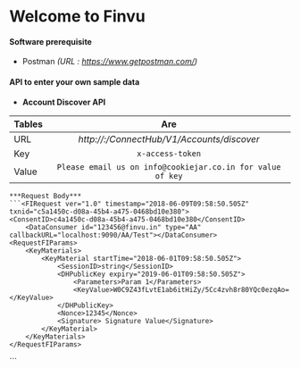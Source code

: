 ---
---
# Welcome to Finvu
#### **Software prerequisite**
- Postman    _(URL : https://www.getpostman.com/)_

#### **API to enter your own sample data**

  - **Account Discover API**
	
  | Tables        | Are           |
  | ------------- |:-------------:|
  | URL      | _http://<IP>:<Port>/ConnectHub/V1/Accounts/discover_ |
  | Key      | ```x-access-token```      |
  | Value | ```Please email us on info@cookiejar.co.in for value of key``` |
    ***Request Body***
    ```<FIRequest ver="1.0" timestamp="2018-06-09T09:58:50.505Z" txnid="c5a1450c-d08a-45b4-a475-0468bd10e380">
	<ConsentID>c4a1450c-d08a-45b4-a475-0468bd10e380</ConsentID>
		<DataConsumer id="123456@finvu.in" type="AA" callbackURL="localhost:9090/AA/Test"></DataConsumer>
	<RequestFIParams>
		<KeyMaterials>
			<KeyMaterial startTime="2018-06-01T09:58:50.505Z">
				<SessionID>string</SessionID>
				<DHPublicKey expiry="2019-06-01T09:58:50.505Z">
					<Parameters>Param 1</Parameters>
					<KeyValue>W0C9Z43fLvtE1ab6itHiZy/5Cc4zvh8r80YQc0ezqAo=</KeyValue>
				</DHPublicKey>
				<Nonce>12345</Nonce>
				<Signature> Signature Value</Signature>
			</KeyMaterial>
		</KeyMaterials>
	</RequestFIParams>
</FIRequest>``` 
